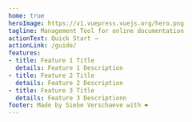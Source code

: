 ```yaml
---
home: true
heroImage: https://v1.vuepress.vuejs.org/hero.png
tagline: Management Tool for online documentation
actionText: Quick Start →
actionLink: /guide/
features:
- title: Feature 1 Title
  details: Feature 1 Description
- title: Feature 2 Title
  details: Feature 2 Description
- title: Feature 3 Title
  details: Feature 3 Descriptionn
footer: Made by Siebe Verschaeve with ❤️
---
```

